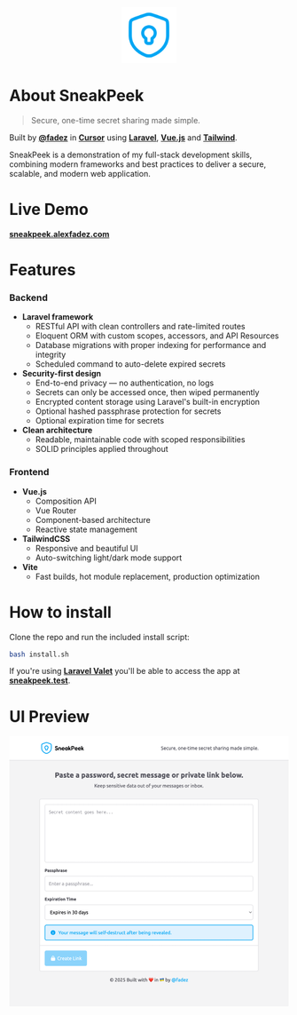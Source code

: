 <div align="center">
    <img src="public/logo.svg" width="100" alt="SneakPeek logo">
</div>

# About SneakPeek

> Secure, one-time secret sharing made simple.

Built by **[@fadez](https://github.com/fadez)** in **[Cursor](https://cursor.com)** using **[Laravel](https://laravel.com)**, **[Vue.js](https://vuejs.org)** and **[Tailwind](https://tailwindcss.com)**.

SneakPeek is a demonstration of my full-stack development skills, combining modern frameworks and best practices to deliver a secure, scalable, and modern web application.

# Live Demo

**[sneakpeek.alexfadez.com](https://sneakpeek.alexfadez.com)**

# Features

### Backend
- **Laravel framework**
    - RESTful API with clean controllers and rate-limited routes
    - Eloquent ORM with custom scopes, accessors, and API Resources
    - Database migrations with proper indexing for performance and integrity
    - Scheduled command to auto-delete expired secrets
- **Security-first design**
    - End-to-end privacy — no authentication, no logs
    - Secrets can only be accessed once, then wiped permanently
    - Encrypted content storage using Laravel's built-in encryption
    - Optional hashed passphrase protection for secrets
    - Optional expiration time for secrets
- **Clean architecture**
    - Readable, maintainable code with scoped responsibilities
    - SOLID principles applied throughout

### Frontend
- **Vue.js**
    - Composition API
    - Vue Router
    - Component-based architecture
    - Reactive state management
- **TailwindCSS**
    - Responsive and beautiful UI
    - Auto-switching light/dark mode support
- **Vite**
    - Fast builds, hot module replacement, production optimization

# How to install

Clone the repo and run the included install script:

```bash
bash install.sh
```

If you're using **[Laravel Valet](https://laravel.com/docs/master/valet)** you'll be able to access the app at **[sneakpeek.test](http://sneakpeek.test)**.

# UI Preview

<div align="center">
    <img src="preview.gif" alt="UI Preview">
</div>
